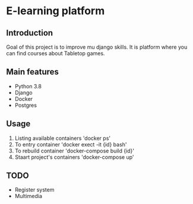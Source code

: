# E-learning platform
## Introduction
Goal of this project is to improve mu django skills.
It is platform where you can find courses about Tabletop games.

## Main features
- Python 3.8
- Django
- Docker
- Postgres

## Usage
1. Listing available containers 'docker ps'
2. To entry container 'docker exect -it {id} bash'
3. To rebuild container 'docker-compose build {id}'
4. Staart project's containers 'docker-compose up'

## TODO
- Register system
- Multimedia

